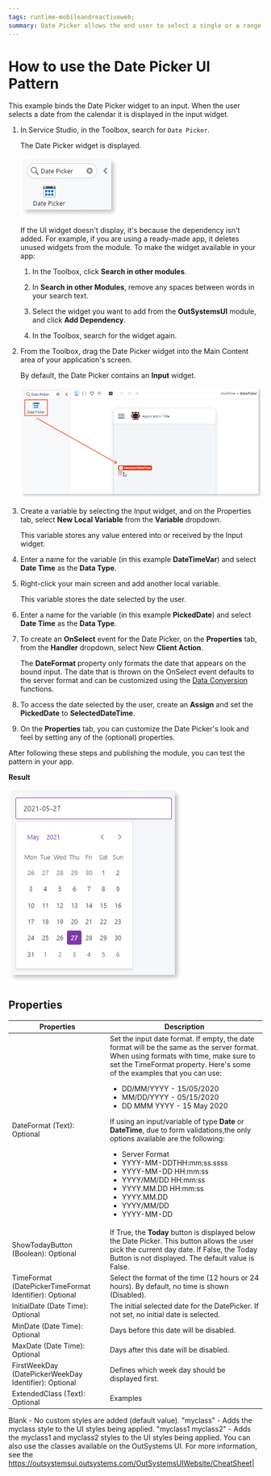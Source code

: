 ```yaml
---
tags: runtime-mobileandreactiveweb;  
summary: Date Picker allows the end user to select a single or a range of dates using a calendar.
---
```


# How to use the Date Picker UI Pattern

This example binds the Date Picker widget to an input. When the user selects a date from the calendar it is displayed in the input widget.

1. In Service Studio, in the Toolbox, search for `Date Picker`.

    The Date Picker widget is displayed.

    ![Date Picker widget](<images/datepicker-image-2.png>)

    If the UI widget doesn't display, it's because the dependency isn't added. For example, if you are using a ready-made app, it deletes unused widgets from the module. To make the widget available in your app:

    1. In the Toolbox, click **Search in other modules**.

    1. In **Search in other Modules**, remove any spaces between words in your search text.

    1. Select the widget you want to add from the **OutSystemsUI** module, and click **Add Dependency**.

    1. In the Toolbox, search for the widget again.

1. From the Toolbox, drag the Date Picker widget into the Main Content area of your application's screen.

    By default, the Date Picker contains an **Input** widget.

    ![Drag the widget to the screen](<images/datepicker-image-1.png>)

1. Create a variable by selecting the Input widget, and on the Properties tab, select **New Local Variable** from the **Variable** dropdown.

    This variable stores any value entered into or received by the Input widget.

1. Enter a name for the variable (in this example **DateTimeVar**) and select **Date Time** as the **Data Type**.

1. Right-click your main screen and add another local variable.

    This variable stores the date selected by the user.

1. Enter a name for the variable (in this example **PickedDate**) and select **Date Time** as the **Data Type**.

1. To create an **OnSelect** event for the Date Picker, on the **Properties** tab, from the **Handler** dropdown, select New **Client Action**.

    <div class="info" markdown="1">

    The **DateFormat** property only formats the date that appears on the bound input. The date that is thrown on the OnSelect event defaults to the server format and can be customized using the [Data Conversion](<../../../../../../ref/lang/auto/builtinfunction.Data Conversion.final.md>) functions.
    
    </div>

1. To access the date selected by the user, create an **Assign** and set the **PickedDate** to **SelectedDateTime**.

1. On the **Properties** tab, you can customize the Date Picker's look and feel by setting any of the (optional) properties.

After following these steps and publishing the module, you can test the pattern in your app.

**Result**

![](<images/datepicker-result.png>)

## Properties

|Properties|Description|
|---|---|
|DateFormat (Text): Optional| Set the input date format. If empty, the date format will be the same as the server format. When using formats with time, make sure to set the TimeFormat property. Here's some of the examples that you can use:<ul><li>DD/MM/YYYY - 15/05/2020 </li> <li>MM/DD/YYYY - 05/15/2020</li><li>DD MMM YYYY - 15 May 2020</li></ul>If using an input/variable of type **Date** or **DateTime**, due to form validations,the only options available are the following:<ul><li>Server Format</li> <li>YYYY-MM-DDTHH:mm:ss.ssss</li><li>YYYY-MM-DD HH:mm:ss</li><li>YYYY/MM/DD HH:mm:ss</li><li>YYYY.MM.DD HH:mm:ss</li><li>YYYY.MM.DD</li><li>YYYY/MM/DD</li><li>YYYY-MM-DD</li></ul> |
|ShowTodayButton (Boolean): Optional | If True, the **Today** button is displayed below the Date Picker. This button allows the user pick the current day date. If False, the Today Button is not displayed. The default value is False.|
|TimeFormat (DatePickerTimeFormat Identifier): Optional|Select the format of the time (12 hours or 24 hours). By default, no time is shown (Disabled).|
|InitialDate (Date Time): Optional|The initial selected date for the DatePicker. If not set, no initial date is selected.|
|MinDate (Date Time): Optional|Days before this date will be disabled.|
|MaxDate (Date Time): Optional|Days after this date will be disabled.|
|FirstWeekDay (DatePickerWeekDay Identifier): Optional|Defines which week day should be displayed first.|
|ExtendedClass (Text): Optional|Examples
Blank - No custom styles are added (default value).
"myclass" - Adds the myclass style to the UI styles being applied.
"myclass1 myclass2" - Adds the myclass1 and myclass2 styles to the UI styles being applied.
You can also use the classes available on the OutSystems UI. For more information, see the https://outsystemsui.outsystems.com/OutSystemsUIWebsite/CheatSheet|


